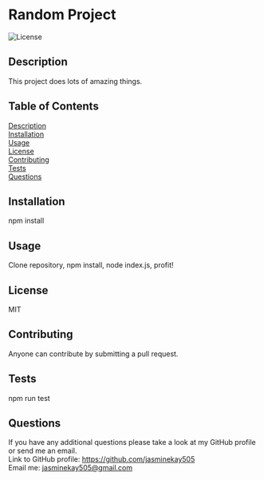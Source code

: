 
# Random Project
![License](https://img.shields.io/badge/license-MIT-blue.svg)

## Description
This project does lots of amazing things.

## Table of Contents
[Description](#Description)  
[Installation](#Installation)  
[Usage](#Usage)  
[License](#License)  
[Contributing](#Contributing)  
[Tests](#Tests)  
[Questions](#Questions) 

## Installation
npm install

## Usage
Clone repository, npm install, node index.js, profit!

## License 
MIT


## Contributing
Anyone can contribute by submitting a pull request.

## Tests
npm run test

## Questions
If you have any additional questions please take a look at my GitHub profile or send me an email.  
Link to GitHub profile: https://github.com/jasminekay505  
Email me: jasminekay505@gmail.com  

